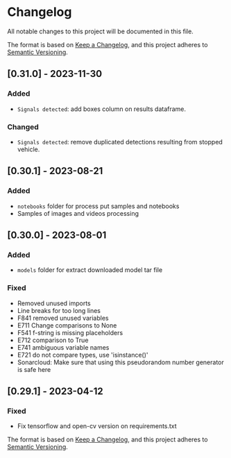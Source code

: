 # Changelog

All notable changes to this project will be documented in this file.

The format is based on [Keep a Changelog](https://keepachangelog.com/en/1.0.0/),
and this project adheres to [Semantic Versioning](https://semver.org/spec/v2.0.0.html).

## [0.31.0] - 2023-11-30
### Added
- `Signals detected`: add boxes column on results dataframe.
### Changed
- `Signals detected`: remove duplicated detections resulting from stopped vehicle.

## [0.30.1] - 2023-08-21
### Added
- `notebooks` folder for process put samples and notebooks
- Samples of images and videos processing 

## [0.30.0] - 2023-08-01
### Added
- `models` folder for extract downloaded model tar file 
### Fixed
- Removed unused imports
- Line breaks for too long lines
- F841 removed unused variables
- E711 Change comparisons to None
- F541 f-string is missing placeholders
- E712 comparison to True
- E741 ambiguous variable names
- E721 do not compare types, use 'isinstance()'
- Sonarcloud: Make sure that using this pseudorandom number generator is safe here

## [0.29.1] - 2023-04-12
### Fixed
- Fix tensorflow and open-cv version on requirements.txt 


The format is based on [Keep a Changelog](https://keepachangelog.com/en/1.0.0/),
and this project adheres to [Semantic Versioning](https://semver.org/spec/v2.0.0.html).
